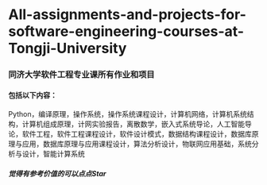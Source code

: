 # All-assignments-and-projects-for-software-engineering-courses-at-Tongji-University
### 同济大学软件工程专业课所有作业和项目

#### 包括以下内容：

Python，编译原理，操作系统，操作系统课程设计，计算机网络，计算机系统结构，计算机组成原理，计网实验报告，离散数学，嵌入式系统导论，人工智能导论，软件工程，软件工程课程设计，软件设计模式，数据结构课程设计，数据库原理与应用，数据库原理与应用课程设计，算法分析设计，物联网应用基础，系统分析与设计，智能计算系统

##### 觉得有参考价值的可以点点Star
